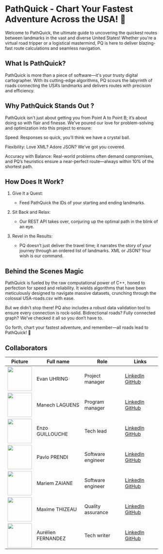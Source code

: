 # PathQuick - Chart Your Fastest Adventure Across the USA! 🚀

Welcome to PathQuick, the ultimate guide to uncovering the quickest routes between landmarks in the vast and diverse United States! Whether you're a virtual road tripper or a logistical mastermind, PQ is here to deliver blazing-fast route calculations and seamless navigation.

## What Is PathQuick?

PathQuick is more than a piece of software—it's your trusty digital cartographer. With its cutting-edge algorithms, PQ scours the labyrinth of roads connecting the USA’s landmarks and delivers routes with precision and efficiency.

## Why PathQuick Stands Out ?

PathQuick isn't just about getting you from Point A to Point B; it’s about doing so with flair and finesse. We've poured our love for problem-solving and optimization into this project to ensure:

Speed: Responses so quick, you’ll think we have a crystal ball.

Flexibility: Love XML? Adore JSON? We’ve got you covered.

Accuracy with Balance: Real-world problems often demand compromises, and PQ’s heuristics ensure a near-perfect route—always within 10% of the shortest path.

## How Does It Work?

1. Give It a Quest: 
    - Feed PathQuick the IDs of your starting and ending landmarks.

2. Sit Back and Relax: 
    - Our REST API takes over, conjuring up the optimal path in the blink of an eye.

3. Revel in the Results: 
    - PQ doesn’t just deliver the travel time; it narrates the story of your journey through an ordered list of landmarks. XML or JSON? Your wish is our command.

## Behind the Scenes Magic

PathQuick is fueled by the raw computational power of C++, honed to perfection for speed and reliability. It wields algorithms that have been meticulously designed to navigate massive datasets, crunching through the colossal USA-roads.csv with ease.

But we didn’t stop there! PQ also includes a robust data validation tool to ensure every connection is rock-solid. Bidirectional roads? Fully connected graph? We’ve checked it all so you don’t have to.

Go forth, chart your fastest adventure, and remember—all roads lead to PathQuick! 🌟

## Collaborators

<div align="center">

| Picture | Full name       | Role               | Links                                                             |
| ----- | --------------- | ------------------------ | ----------------------------------------------------------------- |
| <img src="https://avatars.githubusercontent.com/u/146000775?v=4" width=80> | Evan UHRING | Project manager | [LinkedIn](https://www.linkedin.com/in/evan-uhring-72911b293/) [GitHub](https://github.com/Evan-UHRING) |
| <img src="https://avatars.githubusercontent.com/u/146005062?v=4" width=80> | Manech LAGUENS | Program manager | [LinkedIn](https://www.linkedin.com/in/manech-laguens-020127293/) [GitHub](https://github.com/Manech-Laguens)  |
| <img src="https://avatars.githubusercontent.com/u/145991192?v=4" width=80> | Enzo GUILLOUCHE | Tech lead| [LinkedIn](https://www.linkedin.com/in/enzoguillouche/) [GitHub](https://github.com/EnzoGuillouche) |
| <img src="https://avatars.githubusercontent.com/u/169643790?v=4" width=80> | Pavlo PRENDI | Software engineer | [LinkedIn](https://www.linkedin.com/in/pavlo-prendi-674777309/) [GitHub](https://github.com/PavloPrendi) |
| <img src="https://avatars.githubusercontent.com/u/159240038?v=4" width=80> | Mariem ZAIANE | Software engineer | [LinkedIn](https://www.linkedin.com/in/mariem-zaiane-2b2165225/) [GitHub](https://github.com/Mariem-Zaiane) |
| <img src="https://avatars.githubusercontent.com/u/145995586?v=4" width=80> | Maxime THIZEAU | Quality assurance | [LinkedIn](https://www.linkedin.com/in/maxime-thizeau-0b311a293/) [GitHub](https://github.com/MaximeTAlgosup) |
| <img src="https://avatars.githubusercontent.com/u/71769656?v=4" width=80> | Aurélien FERNANDEZ | Tech writer | [LinkedIn](https://www.linkedin.com/in/aurélien-fernandez-4971201b8/) [GitHub](https://github.com/aurelienfernandez) |

</div>
